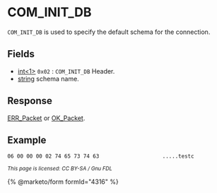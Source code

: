 # COM\_INIT\_DB

`COM_INIT_DB` is used to specify the default schema for the connection.

## Fields

* [int<1>](../protocol-data-types.md#fixed-length-integers) `0x02` : `COM_INIT_DB` Header.
* [string](../protocol-data-types.md#null-terminated-strings) schema name.

## Response

[ERR\_Packet](../4-server-response-packets/err_packet.md) or [OK\_Packet](../4-server-response-packets/ok_packet.md).

## Example

```
06 00 00 00 02 74 65 73 74 63                    .....testc
```

<sub>_This page is licensed: CC BY-SA / Gnu FDL_</sub>

{% @marketo/form formId="4316" %}
